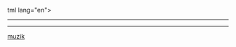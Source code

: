 tml lang="en">
<head>
    <meta charset="UTF-8">
    <meta name="viewport" content="width=device-width, initial-scale=1.0">
    <title>سایت نال</title>
</head>
<body>
        <hr><hr>
        <a href="https://songsara.net/72262/">muzik</a>
    </h1>
</body>
</html>
